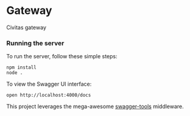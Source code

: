# Gateway
Civitas gateway

### Running the server
To run the server, follow these simple steps:

```
npm install
node .
```

To view the Swagger UI interface:

```
open http://localhost:4000/docs
```

This project leverages the mega-awesome [swagger-tools](https://github.com/apigee-127/swagger-tools) middleware.
